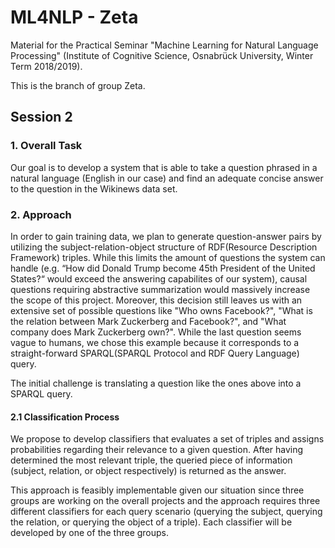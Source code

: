 # ML4NLP - Zeta
Material for the Practical Seminar "Machine Learning for Natural Language Processing" (Institute of Cognitive Science, Osnabrück University, Winter Term 2018/2019).

This is the branch of group Zeta.

## Session 2

### 1. Overall Task
Our goal is to develop a system that is able to take a question phrased in a natural language (English in our case) and find an adequate concise answer to the question in the Wikinews data set. 

### 2. Approach
In order to gain training data, we plan to generate question-answer pairs by utilizing the subject-relation-object structure of RDF(Resource Description Framework) triples. While this limits the amount of questions the system can handle (e.g. “How did Donald Trump become 45th President of the United States?“ would exceed the answering capabilites of our system), causal questions requiring abstractive summarization would massively increase the scope of this project. Moreover, this decision still leaves us with an extensive set of possible questions like "Who owns Facebook?", "What is the relation between Mark Zuckerberg and Facebook?", and "What company does Mark Zuckerberg own?". While the last question seems vague to humans, we chose this example because it corresponds to a straight-forward SPARQL(SPARQL Protocol and RDF Query Language) query.

The initial challenge is translating a question like the ones above into a SPARQL query. 

#### 2.1 Classification Process
We propose to develop classifiers that evaluates a set of triples and assigns probabilities regarding their relevance to a given question. After having determined the most relevant triple, the queried piece of information (subject, relation, or object respectively) is returned as the answer.

This approach is feasibly implementable given our situation since three groups are working on the overall projects and the approach requires three different classifiers for each query scenario (querying the subject, querying the relation, or querying the object of a triple). Each classifier will be developed by one of the three groups.
